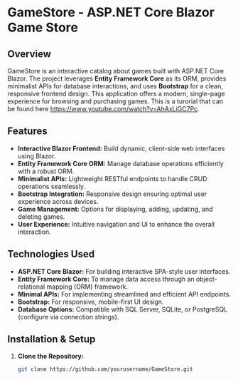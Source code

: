 # GameStore - ASP.NET Core Blazor Game Store

## Overview
GameStore is an interactive catalog about games built with ASP.NET Core Blazor. The project leverages **Entity Framework Core** as its ORM, provides minimalist APIs for database interactions, and uses **Bootstrap** for a clean, responsive frontend design. This application offers a modern, single-page experience for browsing and purchasing games. This is a turorial that can be found here https://www.youtube.com/watch?v=AhAxLiGC7Pc.

## Features
- **Interactive Blazor Frontend:** Build dynamic, client-side web interfaces using Blazor.
- **Entity Framework Core ORM:** Manage database operations efficiently with a robust ORM.
- **Minimalist APIs:** Lightweight RESTful endpoints to handle CRUD operations seamlessly.
- **Bootstrap Integration:** Responsive design ensuring optimal user experience across devices.
- **Game Management:** Options for displaying, adding, updating, and deleting games.
- **User Experience:** Intuitive navigation and UI to enhance the overall interaction.

## Technologies Used
- **ASP.NET Core Blazor:** For building interactive SPA-style user interfaces.
- **Entity Framework Core:** To manage data access through an object-relational mapping (ORM) framework.
- **Minimal APIs:** For implementing streamlined and efficient API endpoints.
- **Bootstrap:** For responsive, mobile-first UI design.
- **Database Options:** Compatible with SQL Server, SQLite, or PostgreSQL (configure via connection strings).

## Installation & Setup
1. **Clone the Repository:**
   ```bash
   git clone https://github.com/yourusername/GameStore.git

